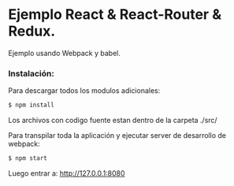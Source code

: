 # Ejemplo React & React-Router & Redux.

Ejemplo usando Webpack y babel.

### Instalación:

Para descargar todos los modulos adicionales:
```sh
$ npm install
```
Los archivos con codigo fuente estan dentro de la carpeta ./src/

Para transpilar toda la aplicación y ejecutar server de desarrollo de webpack:
```sh
$ npm start
```

Luego entrar a:
http://127.0.0.1:8080
